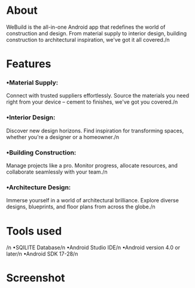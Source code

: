 <h1>About</h1>
WeBuild is the all-in-one Android app that redefines the world of construction and design. From material supply to interior design, building construction to architectural inspiration, we've got it all covered./n
<h1>Features</h1>
<h3>•Material Supply:</h3> Connect with trusted suppliers effortlessly. Source the materials you need right from your device – cement to finishes, we've got you covered./n
<h3>•Interior Design:</h3> Discover new design horizons. Find inspiration for transforming spaces, whether you're a designer or a homeowner./n
<h3>•Building Construction:</h3> Manage projects like a pro. Monitor progress, allocate resources, and collaborate seamlessly with your team./n
<h3>•Architecture Design: </h3>Immerse yourself in a world of architectural brilliance. Explore diverse designs, blueprints, and floor plans from across the globe./n

<h1>Tools used</h1>/n
•SQILITE Database/n
•Android Studio IDE/n
•Android version 4.0 or later/n
•Android SDK 17-28/n

<h1>Screenshot</h1>


